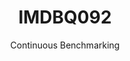 ---
layout: default
title: IMDBQ092
subtitle: Continuous Benchmarking
selected: IMDB
expanded: Benchmarking
benchmark: /individual_results/IMDBQ092.html
---